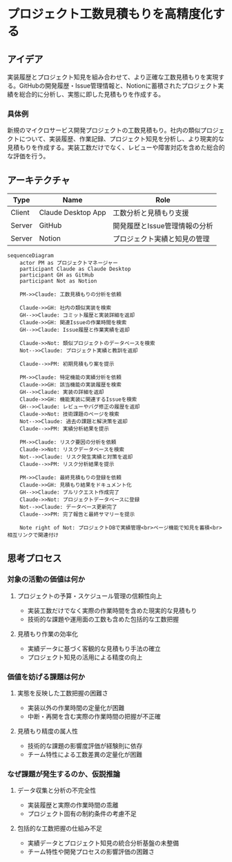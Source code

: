 # プロジェクト工数見積もりを高精度化する

## アイデア
実装履歴とプロジェクト知見を組み合わせて、より正確な工数見積もりを実現する。GitHubの開発履歴・Issue管理情報と、Notionに蓄積されたプロジェクト実績を総合的に分析し、実態に即した見積もりを作成する。

### 具体例
新規のマイクロサービス開発プロジェクトの工数見積もり。社内の類似プロジェクトについて、実装履歴、作業記録、プロジェクト知見を分析し、より現実的な見積もりを作成する。実装工数だけでなく、レビューや障害対応を含めた総合的な評価を行う。

## アーキテクチャ

| Type | Name | Role |
|--|--|--|
| Client | Claude Desktop App | 工数分析と見積もり支援 |
| Server | GitHub | 開発履歴とIssue管理情報の分析 |
| Server | Notion | プロジェクト実績と知見の管理 |

```mermaid
sequenceDiagram
    actor PM as プロジェクトマネージャー
    participant Claude as Claude Desktop
    participant GH as GitHub
    participant Not as Notion
    
    PM->>Claude: 工数見積もりの分析を依頼
    
    Claude->>GH: 社内の類似実装を検索
    GH-->>Claude: コミット履歴と実装詳細を返却
    Claude->>GH: 関連Issueの作業時間を検索
    GH-->>Claude: Issue履歴と作業実績を返却
    
    Claude->>Not: 類似プロジェクトのデータベースを検索
    Not-->>Claude: プロジェクト実績と教訓を返却
    
    Claude-->>PM: 初期見積もり案を提示
    
    PM->>Claude: 特定機能の実績分析を依頼
    Claude->>GH: 該当機能の実装履歴を検索
    GH-->>Claude: 実装の詳細を返却
    Claude->>GH: 機能実装に関連するIssueを検索
    GH-->>Claude: レビューやバグ修正の履歴を返却
    Claude->>Not: 技術課題のページを検索
    Not-->>Claude: 過去の課題と解決策を返却
    Claude-->>PM: 実績分析結果を提示
    
    PM->>Claude: リスク要因の分析を依頼
    Claude->>Not: リスクデータベースを検索
    Not-->>Claude: リスク発生実績と対策を返却
    Claude-->>PM: リスク分析結果を提示
    
    PM->>Claude: 最終見積もりの登録を依頼
    Claude->>GH: 見積もり結果をドキュメント化
    GH-->>Claude: プルリクエスト作成完了
    Claude->>Not: プロジェクトデータベースに登録
    Not-->>Claude: データベース更新完了
    Claude-->>PM: 完了報告と最終サマリーを提示

    Note right of Not: プロジェクトDBで実績管理<br>ページ機能で知見を蓄積<br>相互リンクで関連付け
```

## 思考プロセス

### 対象の活動の価値は何か
1. プロジェクトの予算・スケジュール管理の信頼性向上
    - 実装工数だけでなく実際の作業時間を含めた現実的な見積もり
    - 技術的な課題や運用面の工数も含めた包括的な工数把握<br>

2. 見積もり作業の効率化
    - 実績データに基づく客観的な見積もり手法の確立
    - プロジェクト知見の活用による精度の向上

### 価値を妨げる課題は何か
1. 実態を反映した工数把握の困難さ
    - 実装以外の作業時間の定量化が困難
    - 中断・再開を含む実際の作業時間の把握が不正確<br>

2. 見積もり精度の属人性
    - 技術的な課題の影響度評価が経験則に依存
    - チーム特性による工数差異の定量化が困難

### なぜ課題が発生するのか、仮説推論
1. データ収集と分析の不完全性
    - 実装履歴と実際の作業時間の乖離
    - プロジェクト固有の制約条件の考慮不足<br>

2. 包括的な工数把握の仕組み不足
    - 実績データとプロジェクト知見の統合分析基盤の未整備
    - チーム特性や開発プロセスの影響評価の困難さ